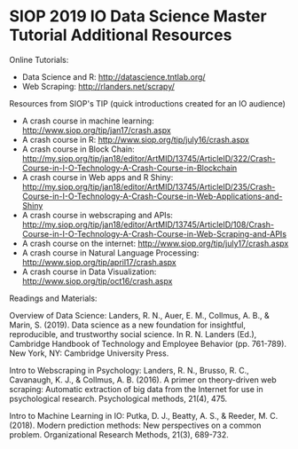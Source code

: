 # SIOP 2019 IO Data Science Master Tutorial Additional Resources

Online Tutorials:

* Data Science and R: http://datascience.tntlab.org/
* Web Scraping: http://rlanders.net/scrapy/

Resources from SIOP's TIP (quick introductions created for an IO audience)
* A crash course in machine learning: http://www.siop.org/tip/jan17/crash.aspx
* A crash course in R: http://www.siop.org/tip/july16/crash.aspx
* A crash course in Block Chain: http://my.siop.org/tip/jan18/editor/ArtMID/13745/ArticleID/322/Crash-Course-in-I-O-Technology-A-Crash-Course-in-Blockchain
* A crash course in Web apps and R Shiny: http://my.siop.org/tip/jan18/editor/ArtMID/13745/ArticleID/235/Crash-Course-in-I-O-Technology-A-Crash-Course-in-Web-Applications-and-Shiny
* A crash course in webscraping and APIs: http://my.siop.org/tip/jan18/editor/ArtMID/13745/ArticleID/108/Crash-Course-in-I-O-Technology-A-Crash-Course-in-Web-Scraping-and-APIs
* A crash course on the internet: http://www.siop.org/tip/july17/crash.aspx
* A crash course in Natural Language Processing: http://www.siop.org/tip/april17/crash.aspx
* A crash course in Data Visualization: http://www.siop.org/tip/oct16/crash.aspx

Readings and Materials:

Overview of Data Science:
Landers, R. N., Auer, E. M., Collmus, A. B., & Marin, S. (2019). Data science as a new foundation
for insightful, reproducible, and trustworthy social science. In R. N. Landers (Ed.), Cambridge
Handbook of Technology and Employee Behavior (pp. 761-789). New York, NY: Cambridge
University Press.

Intro to Webscraping in Psychology: 
Landers, R. N., Brusso, R. C., Cavanaugh, K. J., & Collmus, A. B. (2016). A primer on theory-driven web scraping: Automatic extraction of big data from the Internet for use in psychological research. Psychological methods, 21(4), 475.

Intro to Machine Learning in IO:
Putka, D. J., Beatty, A. S., & Reeder, M. C. (2018). Modern prediction methods: New perspectives on a common problem. Organizational Research Methods, 21(3), 689-732.

